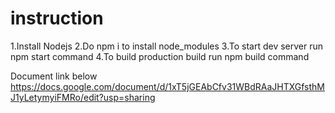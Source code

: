 # instruction 

   1.Install Nodejs
   2.Do npm i to install node_modules
   3.To start dev server run npm start command
   4.To build production build run npm build command


Document link below
https://docs.google.com/document/d/1xT5jGEAbCfv31WBdRAaJHTXGfsthMJ1yLetymyiFMRo/edit?usp=sharing
